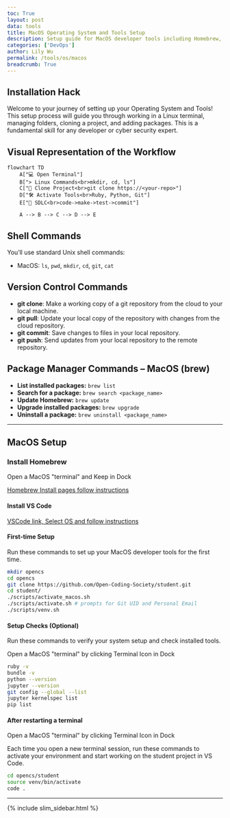 ```yaml
---
toc: True
layout: post
data: tools
title: MacOS Operating System and Tools Setup
description: Setup guide for MacOS developer tools including Homebrew, Python, and more.
categories: ['DevOps']
author: Lily Wu
permalink: /tools/os/macos
breadcrumb: True 
---
```


## Installation Hack

Welcome to your journey of setting up your Operating System and Tools! This setup process will guide you through working in a Linux terminal, managing folders, cloning a project, and adding packages. This is a fundamental skill for any developer or cyber security expert.

## Visual Representation of the Workflow

```mermaid
flowchart TD
    A["💻 Open Terminal"] 
    B["> Linux Commands<br>mkdir, cd, ls"]
    C["📁 Clone Project<br>git clone https://<your-repo>"]
    D["🛠️ Activate Tools<br>Ruby, Python, Git"]
    E["🔄 SDLC<br>code->make->test->commit"]

    A --> B --> C --> D --> E
```

## Shell Commands

You’ll use standard Unix shell commands:

- MacOS: `ls`, `pwd`, `mkdir`, `cd`, `git`, `cat`

## Version Control Commands

- **git clone**: Make a working copy of a git repository from the cloud to your local machine.
- **git pull**: Update your local copy of the repository with changes from the cloud repository.
- **git commit**: Save changes to files in your local repository.
- **git push**: Send updates from your local repository to the remote repository.

## Package Manager Commands – MacOS (brew)

- **List installed packages:** `brew list`
- **Search for a package:** `brew search <package_name>`
- **Update Homebrew:** `brew update`
- **Upgrade installed packages:** `brew upgrade`
- **Uninstall a package:** `brew uninstall <package_name>`

---

## MacOS Setup

### Install Homebrew

Open a MacOS "terminal" and Keep in Dock

[Homebrew Install pages follow instructions](https://brew.sh/)

#### Install VS Code

[VSCode link, Select OS and follow instructions](https://code.visualstudio.com/download)

#### First-time Setup

Run these commands to set up your MacOS developer tools for the first time.

```bash
mkdir opencs
cd opencs
git clone https://github.com/Open-Coding-Society/student.git
cd student/
./scripts/activate_macos.sh
./scripts/activate.sh # prompts for Git UID and Personal Email
./scripts/venv.sh
```

#### Setup Checks (Optional)

Run these commands to verify your system setup and check installed tools.

Open a MacOS "terminal" by clicking Terminal Icon in Dock

```bash
ruby -v
bundle -v
python --version
jupyter --version
git config --global --list
jupyter kernelspec list
pip list
```

#### After restarting a terminal

Open a MacOS "terminal" by clicking Terminal Icon in Dock

Each time you open a new terminal session, run these commands to activate your environment and start working on the student project in VS Code.

```bash
cd opencs/student
source venv/bin/activate
code .
```

---

{% include slim_sidebar.html %}
